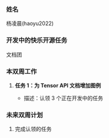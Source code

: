 ### 姓名

杨凌晨(haoyu2022)

### 开发中的快乐开源任务

文档团

### 本双周工作

1. **任务 1：为 Tensor API 文档增加图例**

   - 描述：认领 3 个正在开发中的任务

### 未来双周计划

1. 完成认领的任务